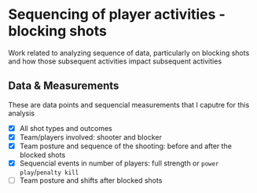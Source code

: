 # Sequencing of player activities - blocking shots
Work related to analyzing sequence of data, particularly on blocking shots and how those subsequent activities impact subsequent activities

## Data & Measurements
These are data points and sequencial measurements that I caputre for this analysis
- [x] All shot types and outcomes
- [x] Team/players involved: shooter and blocker
- [x] Team posture and sequence of the shooting: before and after the blocked shots
- [x] Sequencial events in number of players: full strength or `power play`/`penalty kill`
- [ ] Team posture and shifts after blocked shots
